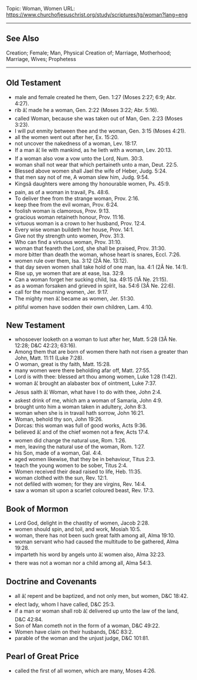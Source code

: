 Topic: Woman, Women
URL: https://www.churchofjesuschrist.org/study/scriptures/tg/woman?lang=eng

---

## See Also

Creation; Female; Man, Physical Creation of; Marriage, Motherhood; Marriage, Wives; Prophetess

---

## Old Testament

- male and female created he them, Gen. 1:27 (Moses 2:27; 6:9; Abr. 4:27).
- rib â¦ made he a woman, Gen. 2:22 (Moses 3:22; Abr. 5:16).
- called Woman, because she was taken out of Man, Gen. 2:23 (Moses 3:23).
- I will put enmity between thee and the woman, Gen. 3:15 (Moses 4:21).
- all the women went out after her, Ex. 15:20.
- not uncover the nakedness of a woman, Lev. 18:17.
- If a man â¦ lie with mankind, as he lieth with a woman, Lev. 20:13.
- If a woman also vow a vow unto the Lord, Num. 30:3.
- woman shall not wear that which pertaineth unto a man, Deut. 22:5.
- Blessed above women shall Jael the wife of Heber, Judg. 5:24.
- that men say not of me, A woman slew him, Judg. 9:54.
- Kingsâ daughters were among thy honourable women, Ps. 45:9.
- pain, as of a woman in travail, Ps. 48:6.
- To deliver thee from the strange woman, Prov. 2:16.
- keep thee from the evil woman, Prov. 6:24.
- foolish woman is clamorous, Prov. 9:13.
- gracious woman retaineth honour, Prov. 11:16.
- virtuous woman is a crown to her husband, Prov. 12:4.
- Every wise woman buildeth her house, Prov. 14:1.
- Give not thy strength unto women, Prov. 31:3.
- Who can find a virtuous woman, Prov. 31:10.
- woman that feareth the Lord, she shall be praised, Prov. 31:30.
- more bitter than death the woman, whose heart is snares, Eccl. 7:26.
- women rule over them, Isa. 3:12 (2Â Ne. 13:12).
- that day seven women shall take hold of one man, Isa. 4:1 (2Â Ne. 14:1).
- Rise up, ye women that are at ease, Isa. 32:9.
- Can a woman forget her sucking child, Isa. 49:15 (1Â Ne. 21:15).
- as a woman forsaken and grieved in spirit, Isa. 54:6 (3Â Ne. 22:6).
- call for the mourning women, Jer. 9:17.
- The mighty men â¦ became as women, Jer. 51:30.
- pitiful women have sodden their own children, Lam. 4:10.

## New Testament

- whosoever looketh on a woman to lust after her, Matt. 5:28 (3Â Ne. 12:28; D&C 42:23; 63:16).
- Among them that are born of women there hath not risen a greater than John, Matt. 11:11 (Luke 7:28).
- O woman, great is thy faith, Matt. 15:28.
- many women were there beholding afar off, Matt. 27:55.
- Lord is with thee: blessed art thou among women, Luke 1:28 (1:42).
- woman â¦ brought an alabaster box of ointment, Luke 7:37.
- Jesus saith â¦ Woman, what have I to do with thee, John 2:4.
- askest drink of me, which am a woman of Samaria, John 4:9.
- brought unto him a woman taken in adultery, John 8:3.
- woman when she is in travail hath sorrow, John 16:21.
- Woman, behold thy son, John 19:26.
- Dorcas: this woman was full of good works, Acts 9:36.
- believed â¦ and of the chief women not a few, Acts 17:4.
- women did change the natural use, Rom. 1:26.
- men, leaving the natural use of the woman, Rom. 1:27.
- his Son, made of a woman, Gal. 4:4.
- aged women likewise, that they be in behaviour, Titus 2:3.
- teach the young women to be sober, Titus 2:4.
- Women received their dead raised to life, Heb. 11:35.
- woman clothed with the sun, Rev. 12:1.
- not defiled with women; for they are virgins, Rev. 14:4.
- saw a woman sit upon a scarlet coloured beast, Rev. 17:3.

## Book of Mormon

- Lord God, delight in the chastity of women, Jacob 2:28.
- women should spin, and toil, and work, Mosiah 10:5.
- woman, there has not been such great faith among all, Alma 19:10.
- woman servant who had caused the multitude to be gathered, Alma 19:28.
- imparteth his word by angels unto â¦ women also, Alma 32:23.
- there was not a woman nor a child among all, Alma 54:3.

## Doctrine and Covenants

- all â¦ repent and be baptized, and not only men, but women, D&C 18:42.
- elect lady, whom I have called, D&C 25:3.
- if a man or woman shall rob â¦ delivered up unto the law of the land, D&C 42:84.
- Son of Man cometh not in the form of a woman, D&C 49:22.
- Women have claim on their husbands, D&C 83:2.
- parable of the woman and the unjust judge, D&C 101:81.

## Pearl of Great Price

- called the first of all women, which are many, Moses 4:26.

